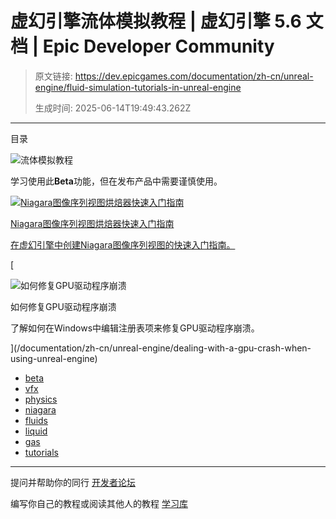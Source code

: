 # 虚幻引擎流体模拟教程 | 虚幻引擎 5.6 文档 | Epic Developer Community

> 原文链接: https://dev.epicgames.com/documentation/zh-cn/unreal-engine/fluid-simulation-tutorials-in-unreal-engine
> 
> 生成时间: 2025-06-14T19:49:43.262Z

---

目录

![流体模拟教程](https://dev.epicgames.com/community/api/documentation/image/768d720d-5607-42b0-b767-df2d565a2a38?resizing_type=fill&width=1920&height=335)

学习使用此**Beta**功能，但在发布产品中需要谨慎使用。

[](/documentation/zh-cn/unreal-engine/niagara-flipbook-baker-quick-start-guide-in-unreal-engine)

[![Niagara图像序列视图烘焙器快速入门指南](https://d1iv7db44yhgxn.cloudfront.net/documentation/images/09575ac5-ded0-4963-a6f1-c114599beb01/flipbook-baker-topic.png)](/documentation/zh-cn/unreal-engine/niagara-flipbook-baker-quick-start-guide-in-unreal-engine)

[Niagara图像序列视图烘焙器快速入门指南](/documentation/zh-cn/unreal-engine/niagara-flipbook-baker-quick-start-guide-in-unreal-engine)

[在虚幻引擎中创建Niagara图像序列视图的快速入门指南。](/documentation/zh-cn/unreal-engine/niagara-flipbook-baker-quick-start-guide-in-unreal-engine)

[

![如何修复GPU驱动程序崩溃](https://d1iv7db44yhgxn.cloudfront.net/documentation/images/189c3958-d728-47f6-8b42-dbb7d9b95d64/fix-a-gpu-crash-topic.png)

如何修复GPU驱动程序崩溃

了解如何在Windows中编辑注册表项来修复GPU驱动程序崩溃。





](/documentation/zh-cn/unreal-engine/dealing-with-a-gpu-crash-when-using-unreal-engine)

-   [beta](https://dev.epicgames.com/community/search?query=beta)
-   [vfx](https://dev.epicgames.com/community/search?query=vfx)
-   [physics](https://dev.epicgames.com/community/search?query=physics)
-   [niagara](https://dev.epicgames.com/community/search?query=niagara)
-   [fluids](https://dev.epicgames.com/community/search?query=fluids)
-   [liquid](https://dev.epicgames.com/community/search?query=liquid)
-   [gas](https://dev.epicgames.com/community/search?query=gas)
-   [tutorials](https://dev.epicgames.com/community/search?query=tutorials)

* * *

提问并帮助你的同行 [开发者论坛](https://forums.unrealengine.com/categories?tag=unreal-engine)

编写你自己的教程或阅读其他人的教程 [学习库](https://dev.epicgames.com/community/unreal-engine/learning)